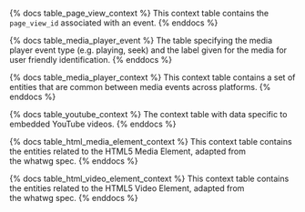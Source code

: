 {% docs table_page_view_context %}
This context table contains the `page_view_id` associated with an event.
{% enddocs %}

{% docs table_media_player_event %}
The table specifying the media player event type (e.g. playing, seek) and the label given for the media for user friendly identification.
{% enddocs %}

{% docs table_media_player_context %}
This context table contains a set of entities that are common between media events across platforms.
{% enddocs %}

{% docs table_youtube_context %}
The context table with data specific to embedded YouTube videos.
{% enddocs %}

{% docs table_html_media_element_context %}
This context table contains the entities related to the HTML5 Media Element, adapted from the whatwg spec.
{% enddocs %}

{% docs table_html_video_element_context %}
This context table contains the entities related to the HTML5 Video Element, adapted from the whatwg spec.
{% enddocs %}

